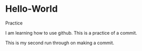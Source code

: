 # Hello-World
Practice 

I am learning how to use github. This is a practice of a commit.

This is my second run through on making a commit.

